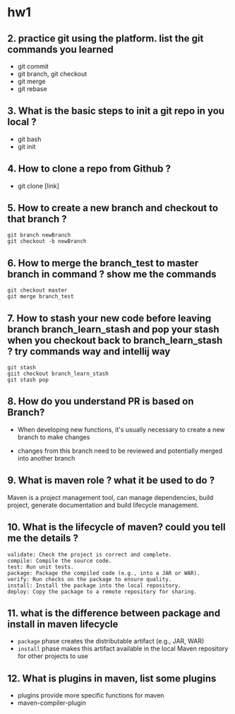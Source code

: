 # hw1

## 2. practice git using the platform. list the git commands you learned

- git commit
- git branch, git checkout 
- git merge
- git rebase

## 3. What is the basic steps to init a git repo in you local ?

- git bash
- git init

## 4. How to clone a repo from Github ?

- git clone [link]

## 5. How to create a new branch and checkout to that branch ?

``` 
git branch newBranch
git checkout -b newBranch
```

## 6. How to merge the branch_test to master branch in command ? show me the commands

```
git checkout master
git merge branch_test
```

## 7. How to **stash** your new code before leaving branch **branch_learn_stash** and pop your stash when you checkout back to branch_learn_stash ? try commands way and intellij way

```
git stash
giit checkout branch_learn_stash
git stash pop
```

## 8. How do you understand **PR is based on Branch**?

- When developing new functions, it's usually necessary to create a new branch to make changes

- changes from this branch need to be reviewed and potentially merged into another branch

## 9. What is **maven** role ? what it be used to do ?

Maven is a project management tool, can manage dependencies, build project, generate documentation and build lifecycle management.

## 10. What is the **lifecycle** of maven? could you tell me the details ?

```
validate: Check the project is correct and complete.
compile: Compile the source code.
test: Run unit tests.
package: Package the compiled code (e.g., into a JAR or WAR).
verify: Run checks on the package to ensure quality.
install: Install the package into the local repository.
deploy: Copy the package to a remote repository for sharing.
```

## 11. what is the difference between **package** and **install** in maven lifecycle 

- `package` phase creates the distributable artifact (e.g., JAR, WAR)
- `install` phase makes this artifact available in the local Maven repository for other projects to use

## 12.  What is **plugins** in maven, list some plugins

- plugins provide more specific functions for maven
- maven-compiler-plugin

